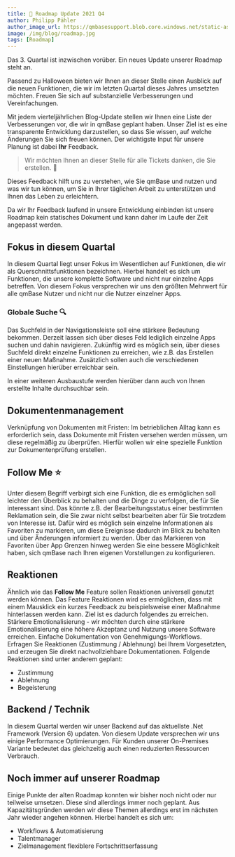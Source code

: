 ```yaml
---
title: 🎃 Roadmap Update 2021 Q4
author: Philipp Pähler
author_image_url: https://qmbasesupport.blob.core.windows.net/static-assets/img/persons/paehler_round.png
image: /img/blog/roadmap.jpg
tags: [Roadmap]
---
```


Das 3. Quartal ist inzwischen vorüber. Ein neues Update unserer Roadmap steht an.

Passend zu Halloween bieten wir Ihnen an dieser Stelle einen Ausblick auf die neuen Funktionen, die wir im letzten Quartal dieses Jahres umsetzten möchten.
Freuen Sie sich auf substanzielle Verbesserungen und Vereinfachungen.

<!--truncate-->

Mit jedem vierteljährlichen Blog-Update stellen wir Ihnen eine Liste der Verbesserungen vor, die wir in qmBase geplant haben.
Unser Ziel ist es eine transparente Entwicklung darzustellen, so dass Sie wissen, auf welche Änderungen Sie sich freuen können.
Der wichtigste Input für unsere Planung ist dabei **Ihr** Feedback.

> Wir möchten Ihnen an dieser Stelle für alle Tickets danken, die Sie erstellen. 🙏

Dieses Feedback hilft uns zu verstehen, wie Sie qmBase und nutzen und was wir tun können, um Sie in Ihrer täglichen Arbeit zu unterstützen und Ihnen das Leben zu erleichtern.

Da wir Ihr Feedback laufend in unsere Entwicklung einbinden ist unsere Roadmap kein statisches Dokument und kann daher im Laufe der Zeit angepasst werden.

## Fokus in diesem Quartal

In diesem Quartal liegt unser Fokus im Wesentlichen auf Funktionen, die wir als Querschnittsfunktionen bezeichnen.
Hierbei handelt es sich um Funktionen, die unsere komplette Software und nicht nur einzelne Apps betreffen.
Von diesem Fokus versprechen wir uns den größten Mehrwert für alle qmBase Nutzer und nicht nur die Nutzer einzelner Apps.

### Globale Suche 🔍

Das Suchfeld in der Navigationsleiste soll eine stärkere Bedeutung bekommen. Derzeit lassen sich über dieses Feld lediglich einzelne Apps suchen und dahin navigieren. Zukünftig wird es möglich sein, über dieses Suchfeld direkt einzelne Funktionen zu erreichen, wie z.B. das Erstellen einer neuen Maßnahme. Zusätzlich sollen auch die verschiedenen Einstellungen hierüber erreichbar sein.

In einer weiteren Ausbaustufe werden hierüber dann auch von Ihnen erstellte Inhalte durchsuchbar sein.

## Dokumentenmanagement

Verknüpfung von Dokumenten mit Fristen: Im betrieblichen Alltag kann es erforderlich sein, dass Dokumente mit Fristen versehen werden müssen, um diese regelmäßig zu überprüfen.
Hierfür wollen wir eine spezielle Funktion zur Dokumentenprüfung erstellen.

## Follow Me ⭐

Unter diesem Begriff verbirgt sich eine Funktion, die es ermöglichen soll leichter den Überblick zu behalten und die Dinge zu verfolgen, die für Sie interessant sind.
Das könnte z.B. der Bearbeitungsstatus einer bestimmten Reklamation sein, die Sie zwar nicht selbst bearbeiten aber für Sie trotzdem von Interesse ist.
Dafür wird es möglich sein einzelne Informationen als Favoriten zu markieren, um diese Ereignisse dadurch im Blick zu behalten und über Änderungen informiert zu werden.
Über das Markieren von Favoriten über App Grenzen hinweg werden Sie eine bessere Möglichkeit haben, sich qmBase nach Ihren eigenen Vorstellungen zu konfigurieren.

## Reaktionen

Ähnlich wie das **Follow Me** Feature sollen Reaktionen universell genutzt werden können.
Das Feature Reaktionen wird es ermöglichen, dass mit einem Mausklick ein kurzes Feedback zu beispielsweise einer Maßnahme hinterlassen werden kann.
Ziel ist es dadurch folgendes zu erreichen.
Stärkere Emotionalisierung - wir möchten durch eine stärkere Emotionalisierung eine höhere Akzeptanz und Nutzung unsere Software erreichen.
Einfache Dokumentation von Genehmigungs-Workflows. Erfragen Sie Reaktionen (Zustimmung / Ablehnung) bei Ihrem Vorgesetzten, und erzeugen Sie direkt nachvollziehbare Dokumentationen.
Folgende Reaktionen sind unter anderem geplant:

- Zustimmung
- Ablehnung
- Begeisterung

## Backend / Technik

In diesem Quartal werden wir unser Backend auf das aktuellste .Net Framework (Version 6) updaten. Von diesem Update versprechen wir uns einige Performance Optimierungen.
Für Kunden unserer On-Premises Variante bedeutet das gleichzeitig auch einen reduzierten Ressourcen Verbrauch.

## Noch immer auf unserer Roadmap

Einige Punkte der alten Roadmap konnten wir bisher noch nicht oder nur teilweise umsetzen.
Diese sind allerdings immer noch geplant. Aus Kapazitätsgründen werden wir diese Themen allerdings erst im nächsten Jahr wieder angehen können.
Hierbei handelt es sich um:

- Workflows & Automatisierung
- Talentmanager
- Zielmanagement flexiblere Fortschrittserfassung
